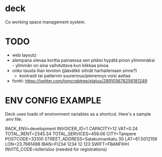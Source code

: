 deck
====

Co working space management system.

TODO
====
- web layoutz
- alempana olevaa korttia painaessa sen pitäisi hypätä pinon ylimmmäksi - ylimmän on aina vaihduttava kun klikkaa pinoa
- onko tausta liian levoton (jäävätkö silmät harhailemaan sinne?) 
  - kontrasti tai patternin suurennus/pienennys voisi auttaa
- fontti: https://twitter.com/tomcrabtree/status/289105678256181249


ENV CONFIG EXAMPLE
==================

Deck uses loads of environment variables as a shortcut. Here's a sample .env file:

RACK_ENV=development
INVOICER_ID=1
CAPACITY=12
VAT=0.24
TOTAL_RENT=2345.34
TOTAL_SERVICES=456.06
CITY=Tampere
POSTCODE=33100
STREET_ADDRESS=Satakunnankatu 30
LAT=61.5012156
LON=23.7661498
IBAN=FI234 1234 12 123
SWIFT=FBANFIHH
INVITE_CODE=lollerisloo (needed for registrations)